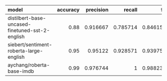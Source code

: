 | model                                           |   accuracy |   precision |   recall |       f1 |
|:------------------------------------------------|-----------:|------------:|---------:|---------:|
| distilbert-base-uncased-finetuned-sst-2-english |       0.88 |    0.916667 | 0.785714 | 0.846154 |
| siebert/sentiment-roberta-large-english         |       0.95 |    0.95122  | 0.928571 | 0.939759 |
| aychang/roberta-base-imdb                       |       0.99 |    0.976744 | 1        | 0.988235 |
